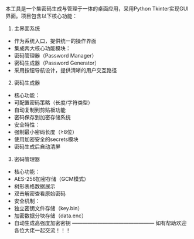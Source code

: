 本工具是一个集密码生成与管理于一体的桌面应用，采用Python Tkinter实现GUI界面。项目包含以下核心功能：
1. 主界面系统

- 作为系统入口，提供统一的操作界面
- 集成两大核心功能模块：
- 密码管理器（Password Manager）
- 密码生成器（Password Generator）
- 采用按钮导航设计，提供清晰的用户交互路径
2. 密码生成器

- 核心功能：
- 可配置密码策略（长度/字符类型）
- 自动复制到剪贴板功能
- 密码保存到加密存储系统
- 安全特性：
- 强制最小密码长度（≥8位）
- 使用加密安全的secrets模块
- 密码生成后自动清屏
3. 密码管理器

- 核心功能：
- AES-256加密存储（GCM模式）
- 树形表格数据展示
- 双击解密查看原始密码
- 安全机制：
- 独立密钥文件存储（key.bin）
- 加密数据分块存储（data.enc）
- 自动生成高强度加密密钥
————————————————
如有帮助欢迎各位大佬一起交流！！！
